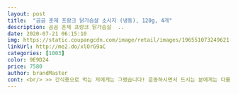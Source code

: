 ```yaml
---
layout: post 
title:  "곰곰 훈제 프랑크 닭가슴살 소시지 (냉동), 120g, 4개" 
description: 곰곰 훈제 프랑크 닭가슴살  ..
date: 2020-07-21 06:15:10 
img: https://static.coupangcdn.com/image/retail/images/196551073249621-2e25c433-1741-4059-baa6-322aeb810e7a.jpg 
linkUrl: http://me2.do/xlOrG9aC 
categories: [1003] 
color: 9E9D24 
price: 7580 
author: brandMaster 
cont: <br/> >> 간식용으로 먹는 저에게는 그랬습니다! 운동하시면서 드시는 분에게는 다를 수 있을 것 같아요.<br/><br/>>> 데우자마자 꺼내 먹는데, 촉촉함이 흥건해서 물을 안 마셔도 목이 메지 않았습니다.<br/><br/>>> 만약 식사 대용으로 드시는 분은 1 패키지로 충분히 배부르게 드실 수 있을 것 같네요.<br/><br/>>> 소시지 두 개가 성인 한 손에 딱 잡히는 크기입니다.<br/><br/>>> 소시지 둘 중 하나는 전자레인지 열을 너무 받았는지 반으로 갈라졌습니다.<br/><br/>>> 저는 간식으로 먹는 거라 한 번에 다 먹기는 배가 부르더군요.<br/> 그래서 지인과 나눠먹거나 남겼다가 나중에 먹는 편입니다.<br/><br/>>> 즙은 살아있으면서, 먹기 좋을 정도로 부드럽게 따뜻하게 데워지더군요.<br/><br/>>> 집에서 먹을 때 맛있고 거슬리지 않는 소시지 냄새인데, 밖에서 먹을 때는 조심해야 할 듯합니다.<br/><br/>< 곰곰 훈제 프랑크 닭가슴살 소시지 ><br/><br/> - 비린 닭 냄새가 나진 않습니다.<br/> 훈제 냄새만 납니다.<br/><br/><br/> - 소시지 속이 매우 촉촉한 편입니다.<br/><br/><br/> - 전자레인지에 90s를 돌렸는데, 따끈하니 먹기 딱 좋습니다.<br/><br/><br/> - 전자레인지에 돌린 소시지를 샐러드랑 같이 먹었는데, 소스를 뿌리지 않아도 잘 어우러지더군요.<br/><br/><br/> - 패키지는 쉽게 잘 뜯어집니다.<br/><br/><br/> - 편의점에서 파는 일반적인 돼지고기 소시지, 여타 다이어트 닭 가슴살 소시지와 크기가 비슷합니다.<br/><br/> 
---
```

 